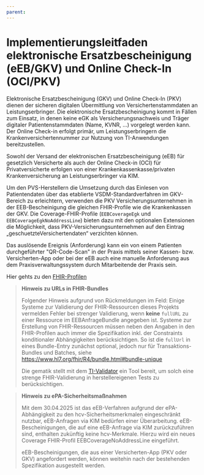 ```yaml
---
parent:
---
```

# Implementierungsleitfaden elektronische Ersatzbescheinigung (eEB/GKV) und Online Check-In (OCI/PKV)

Elektronische Ersatzbescheinigung (GKV) und Online Check-In (PKV) dienen der sicheren digitalen Übermittlung von Versichertenstammdaten an Leistungserbringer. Die elektronische Ersatzbescheinigung kommt in Fällen zum Einsatz, in denen keine eGK als Versicherungsnachweis und Träger digitaler Patientenstammdaten (Name, KVNR, ...) vorgelegt werden kann. Der Online Check-in erfolgt primär, um Leistungserbringern die Krankenversichertennummer zur Nutzung von TI-Anwendungen bereitzustellen.

Sowohl der Versand der elektronischen Ersatzbescheinigung (eEB) für gesetzlich Versicherte als auch der Online Check-in (OCI) für Privatversicherte erfolgen von einer Krankenkassenkasse/privaten Krankenversicherung an Leistungserbringer via KIM.

Um den PVS-Herstellern die Umsetzung durch das Einlesen von Patientendaten über das etablierte VSDM-Standardverfahren im GKV-Bereich zu erleichtern, verwenden die PKV Versicherungsunternehmen in der EEB-Bescheinigung die gleichen FHIR-Profile wie die Krankenkassen der GKV.
Die Coverage-FHIR-Profile (`EEBCoverageEgk` und `EEBCoverageEgkNoAddressLine`) bieten dazu mit den optionalen Extensionen die Möglichkeit, dass PKV-Versicherungsunternehmen auf den Eintrag „geschuetzteVersichertendaten“ verzichten können.

Das auslösende Ereignis (Anforderung) kann ein von einem Patienten durchgeführter "QR-Code-Scan" in der Praxis mittels seiner Kassen- bzw. Versicherten-App oder bei der eEB auch eine manuelle Anforderung aus dem Praxisverwaltungssystem durch Mitarbeitende der Praxis sein.

Hier gehts zu den [FHIR-Profilen](https://simplifier.net/vsdm-ersatzbescheinigung)

> **Hinweis zu URLs in FHIR-Bundles**
>
> Folgender Hinweis aufgrund von Rückmeldungen im Feld:
> Einige Systeme zur Validierung der FHIR-Ressourcen dieses Projekts vermelden Fehler bei strenger Validierung, wenn **keine** `fullURL` zu einer Ressource im EEBAnfrageBundle angegeben ist.
> Systeme zur Erstellung von FHIR-Ressourcen müssen neben den Angaben in den FHIR-Profilen auch immer die Spezifikation inkl. der Constraints konditionaler Abhängigkeiten berücksichtigen.
> So ist die `fullUrl` in eines Bundle-Entry zunächst optional, jedoch nur für Transaktions-Bundles und Batches, siehe https://www.hl7.org/fhir/R4/bundle.html#bundle-unique
>
> Die gematik stellt mit dem [TI-Validator](https://github.com/gematik/app-referencevalidator) ein Tool bereit, um solch eine strenge FHIR-Validierung in herstellereigenen Tests zu berücksichtigen.

> **Hinweis zu ePA-Sicherheitsmaßnahmen**
>
> Mit dem 30.04.2025 ist das eEB-Verfahren aufgrund der ePA-Abhängigkeit zu den hcv-Sicherheitsmerkmalen eingeschränkt nutzbar, eEB-Anfragen via KIM bedürfen einer Überarbeitung. eEB-Bescheinigungen, die auf eine eEB-Anfrage via KIM zurückzuführen sind, enthalten zukünftig keine hcv-Merkmale. Hierzu wird ein neues Coverage FHIR-Profil EEBCoverageNoAddressLine eingeführt.
>
> eEB-Bescheinigungen, die aus einer Versicherten-App (PKV oder GKV) angefordert werden, können weitehin nach der bestehenden Spezifikation ausgestellt werden.